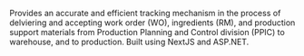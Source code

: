 Provides an accurate and efficient tracking mechanism in the
process of delviering and accepting work order (WO),
ingredients (RM), and production support materials from
Production Planning and Control division (PPIC) to warehouse, and to production. Built using NextJS and ASP.NET. 
